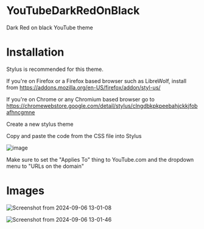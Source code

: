 # YouTubeDarkRedOnBlack
Dark Red on black YouTube theme

<h1>Installation</h1>
Stylus is recommended for this theme.

If you're on Firefox or a Firefox based browser such as LibreWolf, install from https://addons.mozilla.org/en-US/firefox/addon/styl-us/

If you're on Chrome or any Chromium based browser go to https://chromewebstore.google.com/detail/stylus/clngdbkpkpeebahjckkjfobafhncgmne

Create a new stylus theme

Copy and paste the code from the CSS file into Stylus

![image](https://github.com/user-attachments/assets/20482445-f794-4973-922f-74dbda34e5a5)

Make sure to set the "Applies To" thing to YouTube.com and the dropdown menu to "URLs on the domain"

<h1>Images</h1>

![Screenshot from 2024-09-06 13-01-08](https://github.com/user-attachments/assets/9e4821f0-e745-4561-b488-6e4e51f0b79a)

![Screenshot from 2024-09-06 13-01-46](https://github.com/user-attachments/assets/cc041bec-b8f6-4bf8-b1ad-99cc2186ea30)

